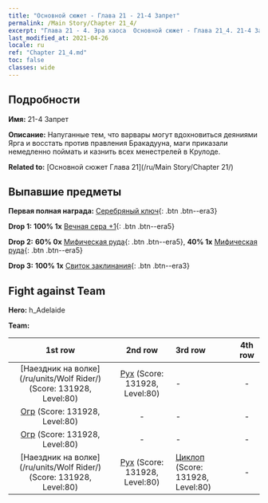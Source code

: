```yaml
---
title: "Основной сюжет - Глава 21 - 21-4 Запрет"
permalink: /Main Story/Chapter 21_4/
excerpt: "Глава 21 - 4. Эра хаоса  Основной сюжет - Глава 21_4. 21-4 Запрет"
last_modified_at: 2021-04-26
locale: ru
ref: "Chapter 21_4.md"
toc: false
classes: wide
---
```


## Подробности

 **Имя:** 21-4 Запрет

 **Описание:** Напуганные тем, что варвары могут вдохновиться деяниями Ярга и восстать против правления Бракадууна, маги приказали немедленно поймать и казнить всех менестрелей в Крулоде.

 **Related to:** [Основной сюжет Глава 21](/ru/Main Story/Chapter 21/)

## Выпавшие предметы

 **Первая полная награда:** [Серебряный ключ](/ItemsRU/con_693/){: .btn .btn--era3}

 **Drop 1:** **100% 1x** [Вечная сера +1](/ItemsRU/mat_71/){: .btn .btn--era5}

 **Drop 2:** **60% 0x** [Мифическая руда](/ItemsRU/mat_61/){: .btn .btn--era5}, **40% 1x** [Мифическая руда](/ItemsRU/mat_61/){: .btn .btn--era5}

 **Drop 3:** **100% 1x** [Свиток заклинания](/ItemsRU/con_694/){: .btn .btn--era3}


## Fight against Team
 **Hero:** h_Adelaide

 **Team:**


  | 1st row | 2nd row | 3rd row | 4th row |
  |:----:|:----:|:----|:----:|
  | [Наездник на волке](/ru/units/Wolf Rider/) (Score: 131928, Level:80)  | [Рух](/ru/units/Roc/) (Score: 131928, Level:80)  | - | - |
  | [Огр](/ru/units/Ogre/) (Score: 131928, Level:80)  | - | - | - |
  | [Огр](/ru/units/Ogre/) (Score: 131928, Level:80)  | - | - | - |
  | [Наездник на волке](/ru/units/Wolf Rider/) (Score: 131928, Level:80)  | [Рух](/ru/units/Roc/) (Score: 131928, Level:80)  | [Циклоп](/ru/units/Cyclops/) (Score: 131928, Level:80)  | - |


